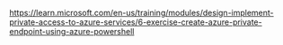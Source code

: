 https://learn.microsoft.com/en-us/training/modules/design-implement-private-access-to-azure-services/6-exercise-create-azure-private-endpoint-using-azure-powershell